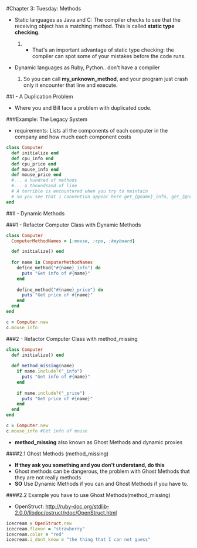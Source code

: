 #Chapter 3: Tuesday: Methods

- Static languages as Java and C: The compiler checks to see that the receiving object has a matching method. This is called **static type checking**.
    1. - That's an important advantage of static type checking: the compiler can spot some of your mistakes before the code runs. 
    
- Dynamic languages as Ruby, Python.. don't have a compiler
    1. So you can call **my_unknown_method**, and your program just crash only it encounter that line and execute.

##I - A Duplication Problem

- Where you and Bill face a problem with duplicated code.

###Example: The Legacy System

- requirements: Lists all the components of each computer in the company and how much each component costs

```ruby
class Computer
  def initialize end
  def cpu_info end 
  def cpu_price end 
  def mouse_info end 
  def mouse_price end 
  #... a hundred of methods 
  #... a thoundsand of line
  # A terrible is encountered when you try to maintain
  # So you see that 1 convention appear here get_{@name}_info, get_{@name}_price
end
```

##II - Dynamic Methods

###1 - Refactor Computer Class with Dynamic Methods

```ruby
class Computer
  ComputerMethodNames = [:mouse, :cpu, :keyboard]

  def initialize() end
  
  for name in ComputerMethodNames 
    define_method("#{name}_info") do
      puts "Get info of #{name}"
    end
    
    define_method("#{name}_price") do
      puts "Get price of #{name}"
    end
  end
end

c = Computer.new
c.mouse_info 
```

###2 - Refactor Computer Class with method_missing

```ruby
class Computer
  def initialize() end
  
  def method_missing(name)
    if name.include?("_info")
      puts "Get info of #{name}"
    end
    
    if name.include?("_price")
      puts "Get price of #{name}"
    end
  end
end

c = Computer.new
c.mouse_info #Get info of mouse
```

- **method_missing** also known as Ghost Methods and dynamic proxies

####2.1 Ghost Methods (method_missing)

- **If they ask you something and you don't understand, do this**
- Ghost methods can be dangerous, the problem with Ghost Methods that they are not really methods
- **SO** Use Dynamic Methods if you can and Ghost Methods if you have to.

####2.2 Example you have to use Ghost Methods(method_missing)

- OpenStruct: http://ruby-doc.org/stdlib-2.0.0/libdoc/ostruct/rdoc/OpenStruct.html 

```ruby
icecream = OpenStruct.new
icecream.flavor = "strawberry"
icecream.color = "red"
icecream.i_dont_know = "the thing that I can not guess"
```